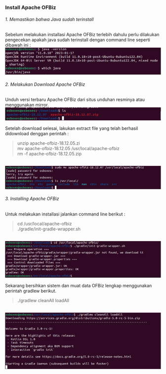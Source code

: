### Install Apache OFBiz
###### 1. Memastikan bahwa Java sudah terinstall
Sebelum melakukan installasi Apache OFBiz terlebih dahulu perlu dilakukan pengecekan apakah java sudah terinstall dengan command line seperti dibawah ini :</br>
<img src="https://github.com/tritutur/tekn-cloud-computing/blob/main/minggu-05/ofbiz-01.PNG"/></br>

###### 2. Melakukan Download Apache OFBiz</br>
Unduh versi terbaru Apache OFBiz dari situs unduhan resminya atau menggunakan mirror.</br>
<img src="https://github.com/tritutur/tekn-cloud-computing/blob/main/minggu-05/ofbiz-02.PNG"/></br>

Setelah download selesai, lakukan extract file yang telah berhasil didownload denggan perintah :</br>
<blockquote>unzip apache-ofbiz-18.12.05.zi</br> 
mv apache-ofbiz-18.12.05 /usr/local/apache-ofbiz</br>
rm -f apache-ofbiz-18.12.05.zip</blockquote></br>
<img src="https://github.com/tritutur/tekn-cloud-computing/blob/main/minggu-05/ofbiz-03.PNG"/></br>

###### 3. Installing Apache OFBiz</br>
Untuk melakukan installasi jalankan command line berikut :</br>
<blockquote>cd /usr/local/apache-ofbiz</br>
./gradle/init-gradle-wrapper.sh</blockquote></br>
<img src="https://github.com/tritutur/tekn-cloud-computing/blob/main/minggu-05/ofbiz-04.PNG"/></br>

Sekarang bersihkan sistem dan muat data OFBiz lengkap menggunakan perintah gradlew berikut.</br>
<blockquote>./gradlew cleanAll loadAll </blockquote></br>
<img src="https://github.com/tritutur/tekn-cloud-computing/blob/main/minggu-05/ofbiz-05.PNG"/></br>